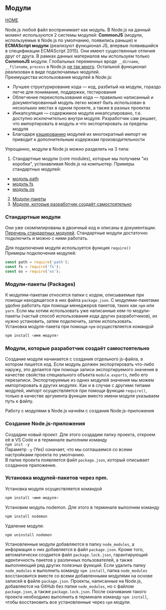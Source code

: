 ## Модули
[HOME](../README.md)

Node.js любой файл воспринимает как модуль. В Node.js на данный момент используются 2 системы модулей: **CommonJS** (модули, используемые в Node.js по умолчанию, появились раньше) и **ECMAScript модули** (реализуют функционал JS, впервые появившийся в спецификации ECMAScript 2015). Они имеют существенные отличия друг от друга. В рамках данных материалов мы используем только **CommonJS** модули. 
Глобальных переменных вроде `__dirname`, `__filename`, `process` в Node.js [не так много](https://nodejs.org/dist/latest-v14.x/docs/api/globals.html). Остальной функционал реализован в виде подключаемых модулей.  
Преимущества использования модулей в Node.js:
* Лучшее структурирование кода — код, разбитый на модули, гораздо легче для понимания, поддержки, тестирования 
* Облегчение переиспользования кода — правильно написанный и документированный модуль легко может быть использован в нескольких местах в одном проекте, а также в разных проектах
* Инкапсуляция — содержимое модуля инкапсулировано, т.е. доступно исключительно внутри модуля. Разработчик сам решает, что импортировать в модуль и что экспортировать за пределы модуля
* Благодаря [кэшированию](https://nodejs.org/dist/latest-v14.x/docs/api/modules.html#modules_caching) модулей их многократный импорт не приводит к дополнительным издержкам производительности

Упрощенно, модули в Node.js можно разделить на 3 типа:  
1. Стандартные модули (core modules), которые мы получаем "из коробки", устанавливая Node.js на компьютер.
Примеры стандартных модулей:
  - [модуль path](module/path.md)
  - [модуль fs](module/fs.md)
  - [модуль os](module/os.md)
2. [Модули-пакеты](module/npm-module.md)
3. [Модули, которые разработчик создаёт самостоятельно](module/create-module.md)

### Стандартные модули
Они уже скомпилированы в двоичный код и описаны в документации. [Перечень стандартных модулей](https://nodejs.org/dist/latest-v14.x/docs/api/). Стандартные модули достаточно подключить и можно с ними работать.

Для подключения модуля используется функция `require()`  
Примеры подключения модулей:  
```js
const path = require('path');
const fs = require('fs');
const os = require('os');
```

### Модули-пакеты (Packages)
К модулям-пакетам относятся папки с кодом, описываемые при помощи находящегося в них файла `package.json`.
С модулями-пакетами  удобно работать при помощи менеджеров пакетов, таких как `npm` или `yarn`. Если мы хотим использовать уже написанные кем-то модули-пакеты (частый способ использования кода других разработчиков), их нужно установить, затем подключить, затем использовать.  
Установка модуля-пакета при помощи `npm` осуществляется командой  
```powershell
npm install <имя модуля>  
```

### Модули, которые разработчик создаёт самостоятельно
Создание модуля начинается с создания отдельного js-файла, в котором пишется код. Если модуль должен экспортировать что-либо наружу, это делается при помощи записи экспортируемого значения в качестве свойства специального объекта `module.exports`, либо его перезаписи.
Экспортируемые из одних модулей значения мы можем импортировать в других модулях. Как и в случае с другими типами модулей, импорт осуществляется при помощи функции `require()`, только в качестве аргумента функции вместо имени модуля указываем путь к файлу.

Работу с модулями в Node.js начнём с создания Node.js-приложения

### Создание Node.js-приложения
Создадим новый проект. Для этого создадим папку проекта, откроем её в VS Code и в терминале выполним команду  
```npm init -y```  
Параметр `-y` (Yes) означает, что мы соглашаемся со всеми настройками проекта по умолчанию.  
В папке проекта появляется файл `package.json`, который описывает созданное приложение.

### Установка модулей-пакетов через npm.
Установка модуля осуществляется командой  
```powershell
npm install <имя модуля>
```  
Установим модуль nodemon. Для этого в терминале выполним команду  
```powershell
npm install nodemon
```  
Удаление модуля:
```powershell
npm uninstall nodemon
```  

Установленные модули добавляются в папку `node_modules`, а информация о них добавляется в файл `package.json`. Кроме того, автоматически создается файл `package.lock.json`, гарантирующий идентичность пакетов у различных пользователей, а также выполняющий ряд других полезных функций. 
Если удалить папку `node_modules` и выполнить команду `npm install`, папка `node_modules` восстановится вместе со всеми добавленными модулями на основе записей в файле `package.json`.
Проекты, написанные на Node.js, добавляются на GitHub без папки `node_modules`, но с файлом `package.json`, а также `package.lock.json`. После скачивания такого проекта необходимо выполнить в терминале команду `npm install`, чтобы восстановить все установленные через `npm` модули.
